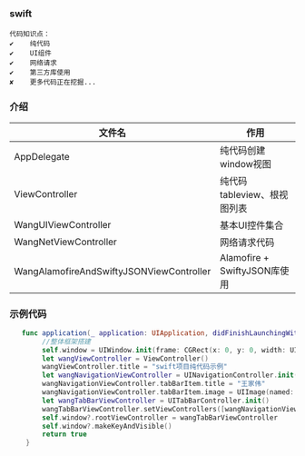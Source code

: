 ### swift

```
代码知识点：
✔    纯代码
✔    UI组件
✔    网络请求
✔    第三方库使用
✘    更多代码正在挖掘...
```
### 介绍
|文件名|作用|
|---|---|
|AppDelegate|纯代码创建window视图|
|ViewController|纯代码tableview、根视图列表|
|WangUIViewController|基本UI控件集合|
|WangNetViewController|网络请求代码|
|WangAlamofireAndSwiftyJSONViewController|Alamofire + SwiftyJSON库使用|

### 示例代码
```Swift
   func application(_ application: UIApplication, didFinishLaunchingWithOptions launchOptions: [UIApplicationLaunchOptionsKey: Any]?) -> Bool {
        //整体框架搭建
        self.window = UIWindow.init(frame: CGRect(x: 0, y: 0, width: UIScreen.main.bounds.size.width, height: UIScreen.main.bounds.size.height))
        let wangViewController = ViewController()
        wangViewController.title = "swift项目纯代码示例"
        let wangNavigationViewController = UINavigationController.init(rootViewController: wangViewController)
        wangNavigationViewController.tabBarItem.title = "王家伟"
        wangNavigationViewController.tabBarItem.image = UIImage(named: "test")
        let wangTabBarViewController = UITabBarController.init()
        wangTabBarViewController.setViewControllers([wangNavigationViewController], animated: true)
        self.window?.rootViewController = wangTabBarViewController
        self.window?.makeKeyAndVisible()
        return true
    }
```
